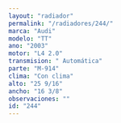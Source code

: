 ```yaml
---
layout: "radiador"
permalink: "/radiadores/244/"
marca: "Audi"
modelo: "TT"
ano: "2003"
motor: "L4 2.0"
transmision: " Automática"
parte: "M-914"
clima: "Con clima"
alto: "25 9/16"
ancho: "16 3/8"
observaciones: ""
id: "244"
---
```


